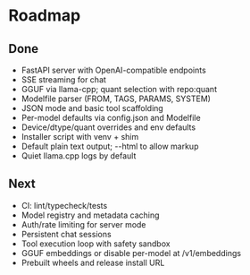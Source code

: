 # Roadmap

## Done
- FastAPI server with OpenAI-compatible endpoints
- SSE streaming for chat
- GGUF via llama-cpp; quant selection with repo:quant
- Modelfile parser (FROM, TAGS, PARAMS, SYSTEM)
- JSON mode and basic tool scaffolding
- Per-model defaults via config.json and Modelfile
- Device/dtype/quant overrides and env defaults
- Installer script with venv + shim
- Default plain text output; --html to allow markup
- Quiet llama.cpp logs by default

## Next
- CI: lint/typecheck/tests
- Model registry and metadata caching
- Auth/rate limiting for server mode
- Persistent chat sessions
- Tool execution loop with safety sandbox
- GGUF embeddings or disable per-model at /v1/embeddings
- Prebuilt wheels and release install URL
